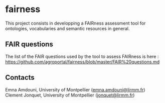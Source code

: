 # fairness

This project consists in developping a FAIRness assessment tool for ontologies, vocabularies and semantic resources in general.

<technical description>

## FAIR questions
The list of the FAIR questions used by the tool to assess FAIRness is here : https://github.com/agroportal/fairness/blob/master/FAIR%20questions.md

## Contacts 
Emna Amdouni, University of Montpellier (emna.amdouni@lirmm.fr)
Clement Jonquet, University of Montpellier (jonquet@lirmm.fr)
